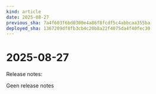 ```yaml
---
kind: article
date: 2025-08-27
previous_sha: 7a4f603f6bd0300e4a86f8fcdf5c4abbcaa355ba
deployed_sha: 1367209df8fb3cb4c20b8a22f4075da4f40fec30
---
```


# 2025-08-27

Release notes:

Geen release notes
